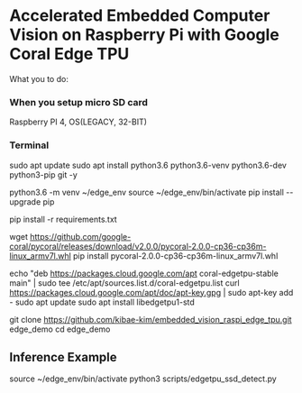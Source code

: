 # Accelerated Embedded Computer Vision on Raspberry Pi with Google Coral Edge TPU

What you to do:

### When you setup micro SD card
Raspberry PI 4, OS(LEGACY, 32-BIT)

### Terminal
sudo apt update
sudo apt install python3.6 python3.6-venv python3.6-dev python3-pip git -y

python3.6 -m venv ~/edge_env
source ~/edge_env/bin/activate
pip install --upgrade pip

pip install -r requirements.txt

wget https://github.com/google-coral/pycoral/releases/download/v2.0.0/pycoral-2.0.0-cp36-cp36m-linux_armv7l.whl
pip install pycoral-2.0.0-cp36-cp36m-linux_armv7l.whl

echo "deb https://packages.cloud.google.com/apt coral-edgetpu-stable main" | sudo tee /etc/apt/sources.list.d/coral-edgetpu.list
curl https://packages.cloud.google.com/apt/doc/apt-key.gpg | sudo apt-key add -
sudo apt update
sudo apt install libedgetpu1-std

git clone https://github.com/kibae-kim/embedded_vision_raspi_edge_tpu.git edge_demo
cd edge_demo

## Inference Example
source ~/edge_env/bin/activate
python3 scripts/edgetpu_ssd_detect.py


